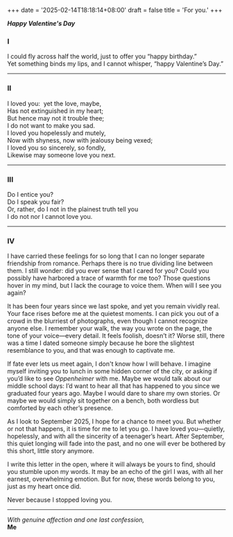 +++
date = '2025-02-14T18:18:14+08:00'
draft = false
title = 'For you.'
+++

***Happy Valentine's Day***

### **I**

I could fly across half the world, just to offer you “happy birthday.”  
Yet something binds my lips,  and I cannot whisper, “happy Valentine’s Day.”  

---

### **II**

I loved you:  yet the love, maybe,    
Has not extinguished in my heart;     
But hence may not it trouble thee;    
I do not want to make you sad.    
I loved you hopelessly and mutely,    
Now with shyness, now with jealousy being vexed;    
I loved you so sincerely, so fondly,     
Likewise may someone love you next.

---

### **III**

Do I entice you?   
Do I speak you fair?  
Or, rather, do I not in the plainest truth tell you   
I do not nor I cannot love you. 

---

### **IV**

I have carried these feelings for so long that I can no longer separate friendship from romance. Perhaps there is no true dividing line between them. I still wonder: did you ever sense that I cared for you? Could you possibly have harbored a trace of warmth for me too? Those questions hover in my mind, but I lack the courage to voice them. When will I see you again?

It has been four years since we last spoke, and yet you remain vividly real. Your face rises before me at the quietest moments. I can pick you out of a crowd in the blurriest of photographs, even though I cannot recognize anyone else. I remember your walk, the way you wrote on the page, the tone of your voice—every detail. It feels foolish, doesn’t it? Worse still, there was a time I dated someone simply because he bore the slightest resemblance to you, and that was enough to captivate me. 

If fate ever lets us meet again, I don't know how I will behave. I imagine myself inviting you to lunch in some hidden corner of the city, or asking if you’d like to see *Oppenheimer* with me. Maybe we would talk about our middle school days: I’d want to hear all that has happened to you since we graduated four years ago. Maybe I would dare to share my own stories. Or maybe we would simply sit together on a bench, both wordless but comforted by each other’s presence.  

As I look to September 2025, I hope for a chance to meet you. But whether or not that happens, it is time for me to let you go. I have loved you—quietly, hopelessly, and with all the sincerity of a teenager’s heart. After September, this quiet longing will fade into the past, and no one will ever be bothered by this short, little story anymore.

I write this letter in the open, where it will always be yours to find, should you stumble upon my words. It may be an echo of the girl I was, with all her earnest, overwhelming emotion. But for now, these words belong to you, just as my heart once did.  

Never because I stopped loving you.

---  

*With genuine affection and one last confession,*  
**Me**  



